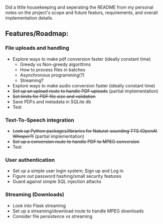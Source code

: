 Did  a little housekeeping and seperating the README from my personal notes on the project's scope and future featurs, requirements, and overall implementation details.

## Features/Roadmap:

### File uploads and handling
* Explore ways to make pdf conversion faster (ideally constant time)
    * Greedy vs Non-greedy algorithms
    * How to process files in batches
    * Asynchronous programming(?)
    * Streaming?
* Explore ways to make audio conversion faster (ideally constant time)
* ~~Set up an upload route to handle PDF uploads~~ (partial implementation)
* ~~Set limits for PDF file size and validation~~
* Save PDFs and metadata in SQLite db
* Test

### Text-To-Speech integration
* ~~Look up Python packages/libraries for Natural-sounding TTS (OpenAI Whisper?)~~ (partial implementation)
* ~~Set up a conversion route to handle PDF to MPEG conversion~~
* Test

### User authentication
* Set up a simple user login system; Sign up and Log in
* Figure out password hashing/small security features
* Guard against simple SQL injection attacks

### Streaming (Downloads)
* Look into Flask streaming
* Set up a streaming/download route to handle MPEG downloads
* Consider file persistence vs streaming

